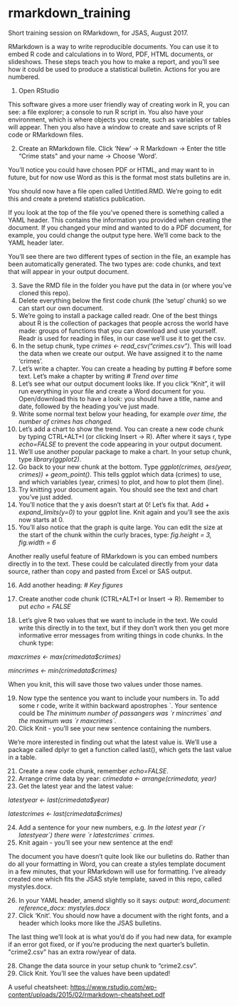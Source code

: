 # rmarkdown_training
Short training session on RMarkdown, for JSAS, August 2017.

RMarkdown is a way to write reproducible documents. You can use it to embed R code and calculations in to Word, PDF, HTML documents, or slideshows. These steps teach you how to make a report, and you’ll see how it could be used to produce a statistical bulletin. Actions for you are numbered.

1. Open RStudio

This software gives a more user friendly way of creating work in R, you can see: a file explorer; a console to run R script in. You also have your environment, which is where objects you create, such as variables or tables will appear. Then you also have a window to create and save scripts of R code or RMarkdown files.

2. Create an RMarkdown file. Click ‘New’ -> R Markdown -> Enter the title “Crime stats" and your name -> Choose ‘Word’.

You’ll notice you could have chosen PDF or HTML, and may want to in future, but for now use Word as this is the format most stats bulletins are in.

You should now have a file open called Untitled.RMD. We’re going to edit this and create a pretend statistics publication.

If you look at the top of the file you’ve opened there is something called a YAML header. This contains the information you provided when creating the document. If you changed your mind and wanted to do a PDF document, for example, you could change the output type here. We’ll come back to the YAML header later.

You’ll see there are two different types of section in the file, an example has been automatically generated. The two types are: code chunks, and text that will appear in your output document.

3. Save the RMD file in the folder you have put the data in (or where you've cloned this repo).
4. Delete everything below the first code chunk (the ‘setup’ chunk) so we can start our own document.
5. We’re going to install a package called readr. One of the best things about R is the collection of packages that people across the world have made: groups of functions that you can download and use yourself. Readr is used for reading in files, in our case we’ll use it to get the csv.
6. In the setup chunk, type *crimes <- read_csv(“crimes.csv”)*. This will load the data when we create our output. We have assigned it to the name ‘crimes’.
7. Let’s write a chapter. You can create a heading by putting # before some text. Let’s make a chapter by writing *# Trend over time*
8. Let’s see what our output document looks like. If you click “Knit”, it will run everything in your file and create a Word document for you. Open/download this to have a look: you should have a title, name and date, followed by the heading you’ve just made.
9. Write some normal text below your heading, for example *over time, the number of crimes has changed.*
10. Let’s add a chart to show the trend. You can create a new code chunk by typing CTRL+ALT+I (or clicking Insert -> R). After where it says r, type *echo=FALSE* to prevent the code appearing in your output document.
11. We’ll use another popular package to make a chart. In your setup chunk, type *library(ggplot2)*.
12. Go back to your new chunk at the bottom. Type *ggplot(crimes, aes(year, crimes)) + geom_point()*. This tells ggplot which data (crimes) to use, and which variables (year, crimes) to plot, and how to plot them (line).
13. Try knitting your document again. You should see the text and chart you’ve just added.
14. You’ll notice that the y axis doesn’t start at 0! Let’s fix that. Add  *+ expand_limits(y=0)* to your ggplot line. Knit again and you’ll see the axis now starts at 0.
15. You’ll also notice that the graph is quite large. You can edit the size at the start of the chunk within the curly braces, type: *fig.height = 3, fig.width = 6*

Another really useful feature of RMarkdown is you can embed numbers directly in to the text. These could be calculated directly from your data source, rather than copy and pasted from Excel or SAS output.

16. Add another heading: *# Key figures*

17. Create another code chunk (CTRL+ALT+I or Insert -> R). Remember to put *echo = FALSE*

18. Let’s give R two values that we want to include in the text. We could write this directly in to the text, but if they don’t work then you get more informative error messages from writing things in code chunks. In the chunk type:

*maxcrimes <- max(crimedata$crimes)*

*mincrimes <- min(crimedata$crimes)*

When you knit, this will save those two values under those names.

19. Now type the sentence you want to include your numbers in. To add some r code, write it within backward apostrophes \`. Your sentence could be *The minimum number of passangers was \`r mincrimes\` and the maximum was \`r maxcrimes\`.*
20. Click Knit - you’ll see your new sentence containing the numbers.

We’re more interested in finding out what the latest value is. We’ll use a package called dplyr to get a function called last(), which gets the last value in a table.

21. Create a new code chunk, remember *echo=FALSE*.
22. Arrange crime data by year: *crimedata <- arrange(crimedata, year)*
23. Get the latest year and the latest value:

*latestyear <- last(crimedata$year)*

*latestcrimes <- last(crimedata$crimes)*

24. Add a sentence for your new numbers, e.g. *In the latest year (\`r latestyear\`) there were \`r latestcrimes\` crimes.*
25. Knit again - you’ll see your new sentence at the end!

The document you have doesn’t quite look like our bulletins do. Rather than do all your formatting in Word, you can create a styles template document in a few minutes, that your RMarkdown will use for formatting. I’ve already created one which fits the JSAS style template, saved in this repo, called mystyles.docx.

26. In your YAML header, amend slightly so it says:
*output:*
  *word_document:*
    *reference_docx: mystyles.docx*
27. Click ‘Knit’. You should now have a document with the right fonts, and a header which looks more like the JSAS bulletins.


The last thing we’ll look at is what you’d do if you had new data, for example if an error got fixed, or if you’re producing the next quarter’s bulletin. "crime2.csv" has an extra row/year of data.

28. Change the data source in your setup chunk to “crime2.csv”.
29. Click Knit. You’ll see the values have been updated!

A useful cheatsheet:
https://www.rstudio.com/wp-content/uploads/2015/02/rmarkdown-cheatsheet.pdf

